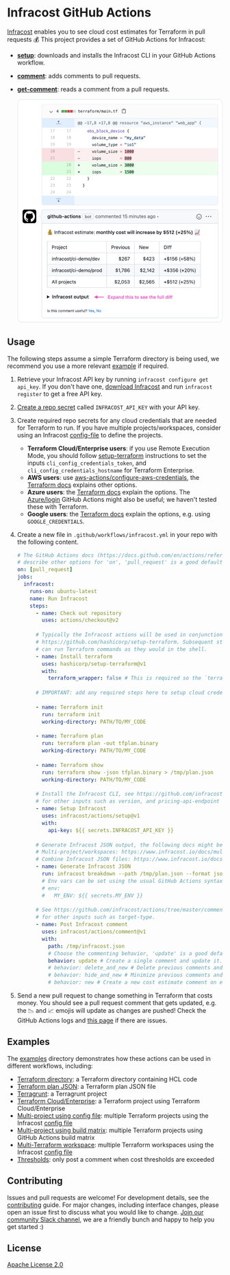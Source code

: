 # Infracost GitHub Actions

[Infracost](https://www.infracost.io/) enables you to see cloud cost estimates for Terraform in pull requests 💰 This project provides a set of GitHub Actions for Infracost:
- **[setup](setup)**: downloads and installs the Infracost CLI in your GitHub Actions workflow.
- **[comment](comment)**: adds comments to pull requests.
- **[get-comment](get-comment)**: reads a comment from a pull requests.

    <img src="https://raw.githubusercontent.com/infracost/infracost-gh-action/master/screenshot.png" width=480 alt="Example usage" />

## Usage

The following steps assume a simple Terraform directory is being used, we recommend you use a more relevant [example](examples) if required.

1. Retrieve your Infracost API key by running `infracost configure get api_key`. If you don't have one, [download Infracost](https://www.infracost.io/docs/#quick-start) and run `infracost register` to get a free API key.

2. [Create a repo secret](https://docs.github.com/en/actions/configuring-and-managing-workflows/creating-and-storing-encrypted-secrets#creating-encrypted-secrets-for-a-repository) called `INFRACOST_API_KEY` with your API key.

3. Create required repo secrets for any cloud credentials that are needed for Terraform to run. If you have multiple projects/workspaces, consider using an Infracost [config-file](https://www.infracost.io/docs/multi_project/config_file) to define the projects.

    - **Terraform Cloud/Enterprise users**: if you use Remote Execution Mode, you should follow [setup-terraform](https://github.com/hashicorp/setup-terraform) instructions to set the inputs `cli_config_credentials_token`, and `cli_config_credentials_hostname` for Terraform Enterprise.
    - **AWS users**: use [aws-actions/configure-aws-credentials](https://github.com/aws-actions/configure-aws-credentials), the [Terraform docs](https://registry.terraform.io/providers/hashicorp/aws/latest/docs#environment-variables) explains other options.
    - **Azure users**: the [Terraform docs](https://registry.terraform.io/providers/hashicorp/azurerm/latest/docs/guides/service_principal_client_secret) explain the options. The [Azure/login](https://github.com/Azure/login) GitHub Actions might also be useful; we haven't tested these with Terraform.
    - **Google users**: the [Terraform docs](https://registry.terraform.io/providers/hashicorp/google/latest/docs/guides/provider_reference#full-reference) explain the options, e.g. using `GOOGLE_CREDENTIALS`.

4. Create a new file in `.github/workflows/infracost.yml` in your repo with the following content.

    ```yaml
    # The GitHub Actions docs (https://docs.github.com/en/actions/reference/workflow-syntax-for-github-actions#on)
    # describe other options for 'on', 'pull_request' is a good default.
    on: [pull_request]
    jobs:
      infracost:
        runs-on: ubuntu-latest
        name: Run Infracost
        steps:
          - name: Check out repository
            uses: actions/checkout@v2

          # Typically the Infracost actions will be used in conjunction with
          # https://github.com/hashicorp/setup-terraform. Subsequent steps in
          # can run Terraform commands as they would in the shell.
          - name: Install terraform
            uses: hashicorp/setup-terraform@v1
            with:
              terraform_wrapper: false # This is required so the `terraform show` command outputs valid JSON

          # IMPORTANT: add any required steps here to setup cloud credentials so Terraform can run

          - name: Terraform init
            run: terraform init
            working-directory: PATH/TO/MY_CODE

          - name: Terraform plan
            run: terraform plan -out tfplan.binary
            working-directory: PATH/TO/MY_CODE

          - name: Terraform show
            run: terraform show -json tfplan.binary > /tmp/plan.json
            working-directory: PATH/TO/MY_CODE

          # Install the Infracost CLI, see https://github.com/infracost/actions/tree/master/setup
          # for other inputs such as version, and pricing-api-endpoint (for self-hosted users).
          - name: Setup Infracost
            uses: infracost/actions/setup@v1
            with:
              api-key: ${{ secrets.INFRACOST_API_KEY }}

          # Generate Infracost JSON output, the following docs might be useful:
          # Multi-project/workspaces: https://www.infracost.io/docs/multi_project/config_file
          # Combine Infracost JSON files: https://www.infracost.io/docs/multi_project/report
          - name: Generate Infracost JSON
            run: infracost breakdown --path /tmp/plan.json --format json --out-file /tmp/infracost.json
            # Env vars can be set using the usual GitHub Actions syntax
            # env:
            #   MY_ENV: ${{ secrets.MY_ENV }}

          # See https://github.com/infracost/actions/tree/master/comment
          # for other inputs such as target-type.
          - name: Post Infracost comment
            uses: infracost/actions/comment@v1
            with:
              path: /tmp/infracost.json
              # Choose the commenting behavior, 'update' is a good default:
              behavior: update # Create a single comment and update it. The "quietest" option.                 
              # behavior: delete_and_new # Delete previous comments and create a new one.
              # behavior: hide_and_new # Minimize previous comments and create a new one.
              # behavior: new # Create a new cost estimate comment on every push.
    ```

4. Send a new pull request to change something in Terraform that costs money. You should see a pull request comment that gets updated, e.g. the 📉 and 📈 emojis will update as changes are pushed! Check the GitHub Actions logs and [this page](https://www.infracost.io/docs/integrations/cicd#cicd-troubleshooting) if there are issues.

## Examples

The [examples](examples) directory demonstrates how these actions can be used in different workflows, including:
  - [Terraform directory](examples/terraform-directory): a Terraform directory containing HCL code
  - [Terraform plan JSON](examples/terraform-plan-json): a Terraform plan JSON file
  - [Terragrunt](examples/terragrunt): a Terragrunt project
  - [Terraform Cloud/Enterprise](terraform-cloud-enterprise): a Terraform project using Terraform Cloud/Enterprise
  - [Multi-project using config file](examples/multi-project/README.md#using-an-infracost-config-file): multiple Terraform projects using the Infracost [config file](https://www.infracost.io/docs/multi_project/config_file)
  - [Multi-project using build matrix](examples/multi-project/README.md#using-github-actions-build-matrix): multiple Terraform projects using GitHub Actions build matrix
  - [Multi-Terraform workspace](examples/multi-terraform-workspace): multiple Terraform workspaces using the Infracost [config file](https://www.infracost.io/docs/multi_project/config_file)
  - [Thresholds](examples/thresholds): only post a comment when cost thresholds are exceeded
## Contributing

Issues and pull requests are welcome! For development details, see the [contributing](CONTRIBUTING.md) guide. For major changes, including interface changes, please open an issue first to discuss what you would like to change. [Join our community Slack channel](https://www.infracost.io/community-chat), we are a friendly bunch and happy to help you get started :)

## License

[Apache License 2.0](https://choosealicense.com/licenses/apache-2.0/)
